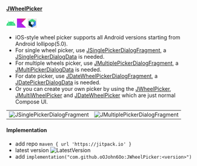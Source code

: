 #### [JWheelPicker]

<p float="left">
  <img src="https://raw.githubusercontent.com/github/explore/8baf984947f4d9c32006bd03fa4c51ff91aadf8d/topics/android/android.png"  width="24" />
  <img src="https://raw.githubusercontent.com/github/explore/4479d2a2c854198cb00160f8593519c14dc3b905/topics/kotlin/kotlin.png" width="24" />
  <img src="https://raw.githubusercontent.com/github/explore/ae48d1ca3274c0c3a90f872e605eaef069a16771/topics/jetpack-compose/jetpack-compose.png" width="24" />
</p>

* iOS-style wheel picker supports all Android versions starting from Android lollipop(5.0).
* For single wheel picker, use [JSinglePickerDialogFragment], a [JSinglePickerDialogData] is needed.
* For multiple wheels picker, use [JMultiplePickerDialogFragment], a [JMultiPickerDialogData] is needed.
* For date picker, use [JDateWheelPickerDialogFragment], a [JDatePickerDialogData] is needed.
* Or you can create your own picker by using the [JWheelPicker], [JMultiWheelPicker] and [JDateWheelPicker] which are just normal Compose UI.


|||
| ---- | ---- |
| <img src="https://github.com/oOJohn6Oo/JWheelPicker/assets/24718357/4e25e324-bfd5-4510-a522-a5f642581d3e" alt="JSinglePickerDialogFragment"/>|<img src="https://github.com/oOJohn6Oo/JWheelPicker/assets/24718357/360d5bc8-333a-4d5b-ba59-5d772bbda831" alt="JMultiplePickerDialogFragment"/>|

#### Implementation

- add repo `maven { url 'https://jitpack.io' }`
- latest version ![LatestVersion]
- add `implementation("com.github.oOJohn6Oo:JWheelPicker:<version>")`


[LatestVersion]: https://jitpack.io/v/oOJohn6Oo/JWheelPicker.svg
[JWheelPicker]: ./JWheelPicker/src/main/kotlin/io/john6/johnbase/compose/picker/JWheelPicker.kt
[JMultiWheelPicker]: ./JWheelPicker/src/main/kotlin/io/john6/johnbase/compose/picker/JMultiWheelPicker.kt
[JDateWheelPicker]: ./JWheelPicker/src/main/kotlin/io/john6/johnbase/compose/picker/JDateWheelPicker.kt
[JSinglePickerDialogFragment]: ./JWheelPicker/src/main/kotlin/io/john6/johnbase/compose/picker/dialog/single/JSinglePickerDialogFragment.kt
[JSinglePickerDialogData]: ./JWheelPicker/src/main/kotlin/io/john6/johnbase/compose/picker/dialog/single/JSinglePickerDialogData.kt
[JMultiplePickerDialogFragment]: ./JWheelPicker/src/main/kotlin/io/john6/johnbase/compose/picker/dialog/multiple/JMultiplePickerDialogFragment.kt
[JMultiPickerDialogData]: ./JWheelPicker/src/main/kotlin/io/john6/johnbase/compose/picker/dialog/multiple/JMultiPickerDialogData.kt
[JDateWheelPickerDialogFragment]: ./JWheelPicker/src/main/kotlin/io/john6/johnbase/compose/picker/dialog/multiple/JDateWheelPickerDialogFragment.kt
[JDatePickerDialogData]: ./JWheelPicker/src/main/kotlin/io/john6/johnbase/compose/picker/dialog/multiple/JDatePickerDialogData.kt
[IMultipleJPickerAdapter]: ./JWheelPicker/src/main/kotlin/io/john6/johnbase/compose/picker/dialog/multiple/IMultipleJPickerAdapter.kt

